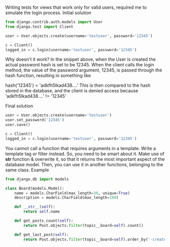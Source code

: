 Writing tests for views that work only for valid users, required me to simulate the login process.
Initial solution
```python
from django.contrib.auth.models import User
from django.test import Client

user = User.objects.create(username='testuser', password='12345')

c = Client()
logged_in = c.login(username='testuser', password='12345')
```

Why doesn't it work?
In the snippet above, when the User is created the actual password hash is set to be 12345. When the client calls the login method, the value of the password argument, 12345, is passed through the hash function, resulting in something like

hash('12345') = 'adkfh5lkad438....'
This is then compared to the hash stored in the database, and the client is denied access because 'adkfh5lkad438....' != '12345'

Final solution
```python
user = User.objects.create(username='testuser')
user.set_password('12345')
user.save()

c = Client()
logged_in = c.login(username='testuser', password='12345')
```

You cannot call a function that requires arguments in a template. Write a template tag or filter instead.
So, you need to be smart about it. Make use of __str__ function & overwrite it, so that it returns the most important aspect of the database model.
Then, you can use it in another functions, belonging to the same class.
Example
```python
from django.db import models

class Board(models.Model):
    name = models.CharField(max_length=30, unique=True)
    description = models.CharField(max_length=100)

    def __str__(self):
        return self.name

    def get_posts_count(self):
        return Post.objects.filter(topic__board=self).count()

    def get_last_post(self):
        return Post.objects.filter(topic__board=self).order_by('-created_at').first()

```